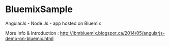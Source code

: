 BluemixSample
=============

AngularJs - Node Js - app hosted on Bluemix
 
More Info & Introduction : http://ibmbluemix.blogspot.ca/2014/05/angularjs-demo-on-bluemix.html

